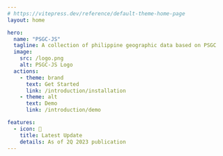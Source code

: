 ```yaml
---
# https://vitepress.dev/reference/default-theme-home-page
layout: home

hero:
  name: "PSGC-JS"
  tagline: A collection of philippine geographic data based on PSGC
  image:
    src: /logo.png
    alt: PSGC-JS Logo
  actions:
    - theme: brand
      text: Get Started
      link: /introduction/installation
    - theme: alt
      text: Demo
      link: /introduction/demo

features:
  - icon: 🚀
    title: Latest Update
    details: As of 2Q 2023 publication
---
```


